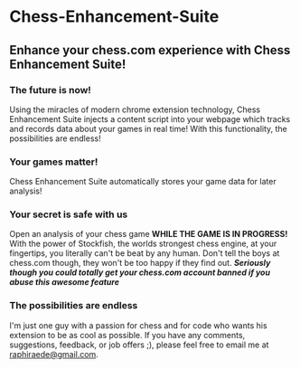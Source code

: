 # Chess-Enhancement-Suite

## Enhance your chess.com experience with Chess Enhancement Suite!

### The future is now!
Using the miracles of modern chrome extension technology, Chess Enhancement Suite injects a content script into your webpage which 
tracks and records data about your games in real time! With this functionality, the possibilities are endless!

### Your games matter!
Chess Enhancement Suite automatically stores your game data for later analysis! 

### Your secret is safe with us
Open an analysis of your chess game **WHILE THE GAME IS IN PROGRESS!**
With the power of Stockfish, the worlds strongest chess engine, at your fingertips, you literally can't be beat by any human.
Don't tell the boys at chess.com though, they won't be too happy if they find out.
***Seriously though you could totally get your chess.com account banned if you abuse this awesome feature***

### The possibilities are endless
I'm just one guy with a passion for chess and for code who wants his extension to be as cool as possible.
If you have any comments, suggestions, feedback, or job offers ;), please feel free to email me at raphiraede@gmail.com.
